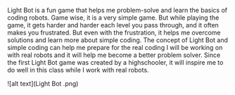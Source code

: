 Light Bot is a fun game that helps me problem-solve and learn the basics of coding robots. Game wise, it is a very simple game. But while playing the game, it gets harder and harder each level you pass through, and it often makes you frustrated. But even with the frustration, it helps me overcome solutions and learn more about simple coding. 
The concept of Light Bot and simple coding can help me prepare for the real coding I will be working on with real robots and it will help me become a better problem solver. Since the first Light Bot game was created by a highschooler, it will inspire me to do well in this class while I work with real robots.

![alt text](Light Bot .png)
